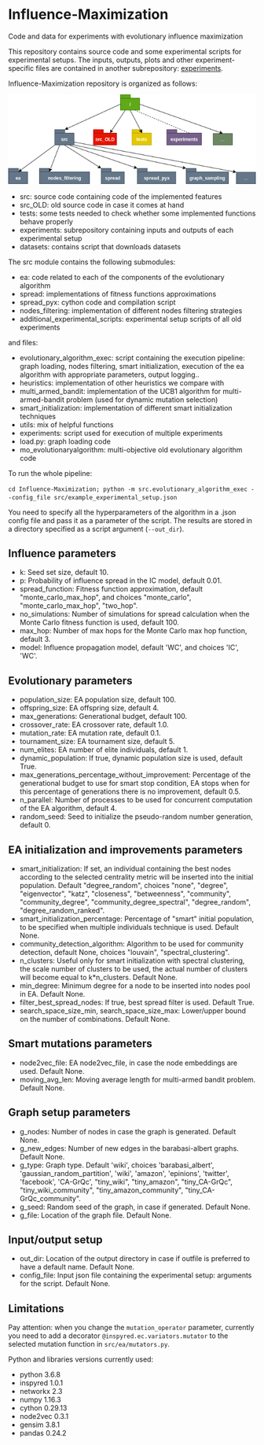 # Influence-Maximization
Code and data for experiments with evolutionary influence maximization

This repository contains source code and some experimental scripts for experimental setups. 
The inputs, outputs, plots and other experiment-specific files are contained in another subrepository: 
[experiments](https://github.com/katerynak/Influence-Maximization-experiments).

Influence-Maximization repository is organized as follows: 

![repo_organization](figures/repo_organization.png)

* src: source code containing code of the implemented features
* src_OLD: old source code in case it comes at hand
* tests: some tests needed to check whether some implemented functions behave properly
* experiments: subrepository containing inputs and outputs of each experimental setup
* datasets: contains script that downloads datasets

The src module contains the following submodules:

* ea: code related to each of the components of the evolutionary algorithm
* spread: implementations of fitness functions approximations
* spread_pyx: cython code and compilation script
* nodes_filtering: implementation of different nodes filtering strategies
* additional_experimental_scripts: experimental setup scripts of all old experiments

and files:
* evolutionary_algorithm_exec: script containing the execution pipeline: graph loading, 
nodes filtering, smart initialization, execution of the ea algorithm with appropriate parameters,
 output logging..
 * heuristics: implementation of other heuristics we compare with
 * multi_armed_bandit: implementation of the UCB1 algorithm for multi-armed-bandit problem (used for 
 dynamic mutation selection)
 * smart_initialization: implementation of different smart initialization techniques
 * utils: mix of helpful functions
 * experiments: script used for execution of multiple experiments
 * load.py: graph loading code
 * mo_evolutionaryalgorithm: multi-objective old evolutionary algorithm code
 

To run the whole pipeline:

``
cd Influence-Maximization;
python -m src.evolutionary_algorithm_exec --config_file src/example_experimental_setup.json
``

You need to specify all the hyperparameters of the algorithm in a .json config
file and pass it as a parameter of the script. The results are stored in a
directory specified as a script argument (`--out_dir`).

## Influence parameters

* k: Seed set size, default 10.
* p: Probability of influence spread in the IC model, default 0.01.
* spread_function: Fitness function approximation, default "monte_carlo_max_hop", and choices "monte_carlo", "monte_carlo_max_hop", "two_hop".
* no_simulations: Number of simulations for spread calculation when the Monte Carlo fitness function is used, default 100.
* max_hop: Number of max hops for the Monte Carlo max hop function, default 3.
* model: Influence propagation model, default 'WC', and choices 'IC', 'WC'.

## Evolutionary parameters

* population_size: EA population size, default 100.
* offspring_size: EA offspring size, default 4.
* max_generations: Generational budget, default 100.
* crossover_rate: EA crossover rate, default 1.0.
* mutation_rate: EA mutation rate, default 0.1.
* tournament_size: EA tournament size, default 5.
* num_elites: EA number of elite individuals, default 1.
* dynamic_population: If true, dynamic population size is used, default True.
* max_generations_percentage_without_improvement: Percentage of the generational budget to use for smart stop condition, EA stops when for this percentage of generations there is no improvement, default 0.5.
* n_parallel: Number of processes to be used for concurrent computation of the EA algorithm, default 4.
* random_seed: Seed to initialize the pseudo-random number generation, default 0.

## EA initialization and improvements parameters

* smart_initialization: If set, an individual containing the best nodes according to the selected centrality metric will be inserted into the initial population. Default "degree_random", choices "none", "degree", "eigenvector", "katz", "closeness", "betweenness", "community", "community_degree", "community_degree_spectral", "degree_random", "degree_random_ranked".
* smart_initialization_percentage: Percentage of "smart" initial population, to be specified when multiple individuals technique is used. Default None.
* community_detection_algorithm: Algorithm to be used for community detection, default None, choices "louvain", "spectral_clustering".
* n_clusters: Useful only for smart initialization with spectral clustering, the scale number of clusters to be used, the actual number of clusters will become equal to k*n_clusters. Default None.
* min_degree: Minimum degree for a node to be inserted into nodes pool in EA. Default None.
* filter_best_spread_nodes: If true, best spread filter is used. Default True.
* search_space_size_min, search_space_size_max: Lower/upper bound on the number of combinations. Default None.

## Smart mutations parameters

* node2vec_file: EA node2vec_file, in case the node embeddings are used. Default None.
* moving_avg_len: Moving average length for multi-armed bandit problem. Default None.

## Graph setup parameters

* g_nodes: Number of nodes in case the graph is generated. Default None.
* g_new_edges: Number of new edges in the barabasi-albert graphs. Default None.
* g_type: Graph type. Default 'wiki', choices 'barabasi_albert', 'gaussian_random_partition', 'wiki', 'amazon', 'epinions', 'twitter', 'facebook', 'CA-GrQc', "tiny_wiki", "tiny_amazon", "tiny_CA-GrQc", "tiny_wiki_community", "tiny_amazon_community", "tiny_CA-GrQc_community".
* g_seed: Random seed of the graph, in case if generated. Default None.
* g_file: Location of the graph file. Default None.

## Input/output setup

* out_dir: Location of the output directory in case if outfile is preferred to have a default name. Default None.
* config_file: Input json file containing the experimental setup: arguments for the script. Default None.

## Limitations

Pay attention: when you change the `mutation_operator` parameter, currently you
need to add a decorator `@inspyred.ec.variators.mutator` to the selected mutation
function in `src/ea/mutators.py`.

Python and libraries versions currently used:

* python 3.6.8
* inspyred                  1.0.1 
* networkx                  2.3 
* numpy                     1.16.3 
* cython                    0.29.13 
* node2vec                  0.3.1 
* gensim                    3.8.1 
* pandas                    0.24.2 
